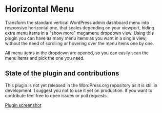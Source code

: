 # Horizontal Menu

Transform the standard vertical WordPress admin dashboard menu into responsive horizontal one, that scales depending on your viewport, hiding extra menu items in a "show more" megamenu dropdown view. Using this plugin you can have as many menu items as you want in a single view, without the need of scrolling or hovering over the menu items one by one.

All menu items in the dropdown are opened, so you can easily scan the menu items and pick the one you need.

## State of the plugin and contributions

This plugin is not yet released in the WordPress.org repository as it is still in development. I suggest you not to use it yet on production. If you want to contribute feel free to open issues or pull requests.

[Plugin screenshot](http://i.imgur.com/KhjCxyd.png)
